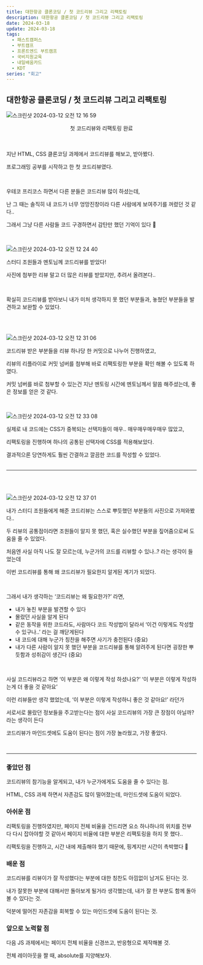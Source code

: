 ```yaml
---
title: 대한항공 클론코딩 / 첫 코드리뷰 그리고 리팩토링
description: 대한항공 클론코딩 / 첫 코드리뷰 그리고 리팩토링
date: 2024-03-18
update: 2024-03-18
tags:
  - 패스트캠퍼스
  - 부트캠프
  - 프론트엔드 부트캠프
  - 국비지원교육
  - 내일배움카드
  - KDT
series: "회고"
---
```


## 대한항공 클론코딩 / 첫 코드리뷰 그리고 리팩토링

![스크린샷 2024-03-12 오전 12 16 59](https://github.com/oxlzlo/oxlzlo.github.io/assets/140046183/d4233798-fbf5-41d1-b675-9ab6b44d998b)

<center>첫 코드리뷰와 리팩토링 완료</center>

<br>
<br>

지난 HTML, CSS 클론코딩 과제에서 코드리뷰를 해보고, 받아봤다.

프로그래밍 공부를 시작하고 한 첫 코드리뷰였다.

<br>

우테코 프리코스 하면서 다른 분들은 코드리뷰 많이 하셨는데,

난 그 때는 솔직히 내 코드가 너무 엉망진창이라 다른 사람에게 보여주기를 꺼렸던 것 같다..

그래서 그냥 다른 사람들 코드 구경하면서 감탄만 했던 기억이 있다 🥲

<br>

![스크린샷 2024-03-12 오전 12 24 40](https://github.com/oxlzlo/oxlzlo.github.io/assets/140046183/255a18ce-5fbf-4a5b-8937-b1c91e5692c5)

스터디 조원들과 멘토님께 코드리뷰를 받았다!

사진에 첨부한 리뷰 말고 더 많은 리뷰를 받았지만, 추려서 올려본다..

<br>

확실히 코드리뷰를 받아보니 내가 미처 생각하지 못 했던 부분들과, 놓쳤던 부분들을 발견하고 보완할 수 있었다.

<br>
<br>

![스크린샷 2024-03-12 오전 12 31 06](https://github.com/oxlzlo/oxlzlo.github.io/assets/140046183/c3fb5eff-2052-450c-b405-e51ff58f1a0b)

코드리뷰 받은 부분들을 리뷰 하나당 한 커밋으로 나누어 진행하였고,

리뷰의 리플라이로 커밋 넘버를 첨부해 바로 리팩토링한 부분을 확인 해볼 수 있도록 하였다.

커밋 넘버를 바로 첨부할 수 있는건 지난 멘토링 시간에 멘토님께서 말씀 해주셨는데, 좋은 정보를 얻은 것 같다.

<br>

![스크린샷 2024-03-12 오전 12 33 08](https://github.com/oxlzlo/oxlzlo.github.io/assets/140046183/3329893d-f529-4d99-8997-d0753e8b00bb)

실제로 내 코드에는 CSS가 중복되는 선택자들이 매우.. 매우매우매우매우 많았고,

리팩토링을 진행하며 하나의 공통된 선택자에 CSS를 적용해보았다.

결과적으론 당연하게도 훨씬 간결하고 깔끔한 코드를 작성할 수 있었다.
<br>
<br>

---

<br>
<br>

![스크린샷 2024-03-12 오전 12 37 01](https://github.com/oxlzlo/oxlzlo.github.io/assets/140046183/f2653bd7-6200-498b-976d-3da85ba1b5fd)

내가 스터디 조원들에게 해준 코드리뷰는 스스로 뿌듯했던 부분들의 사진으로 가져와봤다..

두 리뷰의 공통점이라면 조원들이 알지 못 했던, 혹은 실수했던 부분을 짚어줌으로써 도움을 줄 수 있었다.

처음엔 사실 아직 나도 잘 모르는데, 누군가의 코드를 리뷰할 수 있나..? 라는 생각이 들었는데

이번 코드리뷰를 통해 왜 코드리뷰가 필요한지 알게된 계기가 되었다.

<br>

그래서 내가 생각하는 ‘코드리뷰는 왜 필요한가?’ 라면,

- 내가 놓친 부분을 발견할 수 있다
- 몰랐던 사실을 알게 된다
- 같은 동작을 위한 코드라도, 사람마다 코드 작성법이 달라서 ‘이건 이렇게도 작성할 수 있구나..’ 라는 걸 깨닫게된다
- 내 코드에 대해 누군가 칭찬을 해주면 사기가 충전된다 (중요)
- 내가 다른 사람이 알지 못 했던 부분을 코드리뷰를 통해 알려주게 된다면 굉장한 뿌듯함과 성취감이 생긴다 (중요)

<br>

사실 코드리뷰라고 하면 ‘이 부분은 왜 이렇게 작성 하셨나요?’ ‘이 부분은 이렇게 작성하는게 더 좋을 것 같아요’

이런 리뷰들만 생각 했었는데, ‘이 부분은 이렇게 작성하니 좋은 것 같아요!’ 라던가

서로서로 몰랐던 정보들을 주고받는다는 점이 사실 코드리뷰의 가장 큰 장점이 아닐까? 라는 생각이 든다

코드리뷰가 마인드셋에도 도움이 된다는 점이 가장 놀라웠고, 가장 좋았다.

<br>

---


### 좋았던 점

코드리뷰의 참기능을 알게되고, 내가 누군가에게도 도움을 줄 수 있다는 점.

HTML, CSS 과제 하면서 자존감도 많이 떨어졌는데, 마인드셋에 도움이 되었다.

### 아쉬운 점

리팩토링을 진행하였지만, 페이지 전체 비율을 건드리면 요소 하나하나의 위치를 전부 다 다시 잡아야할 것 같아서 페이지 비율에 대한 부분은 리팩토링을 하지 못 했다.. 

리팩토링을 진행하고, 시간 내에 제출해야 했기 때문에, 핑계지만 시간이 촉박했다 🥲

### 배운 점

코드리뷰를 리뷰이가 잘 작성했다는 부분에 대한 칭찬도 아낌없이 남겨도 된다는 것.

내가 잘못한 부분에 대해서만 돌아보게 될거라 생각했는데, 내가 잘 한 부분도 함께 돌아볼 수 있다는 것.

덕분에 떨어진 자존감을 회복할 수 있는 마인드셋에 도움이 된다는 것.

### 앞으로 노력할 점

다음 JS 과제에서는 페이지 전체 비율을 신경쓰고, 반응형으로 제작해볼 것.

전체 레이아웃을 짤 때, absolute를 지양해보자.
